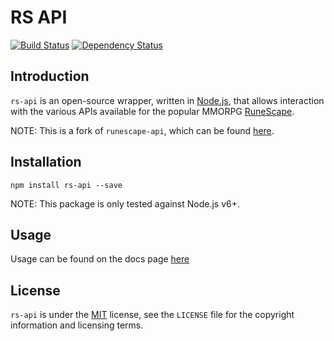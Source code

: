 # RS API

[![Build Status](https://api.travis-ci.org/alexisio/rs-api.svg?branch=master)](https://travis-ci.org/alexisio/rs-api) [![Dependency Status](https://david-dm.org/alexisio/rs-api.svg)](https://david-dm.org/alexisio/rs-api)

## Introduction

`rs-api` is an open-source wrapper, written in [Node.js][nodejs], that allows interaction with the various APIs available for the popular MMORPG [RuneScape][runescape].

NOTE: This is a fork of `runescape-api`, which can be found [here][runescape-api].

## Installation

`npm install rs-api --save`

NOTE: This package is only tested against Node.js v6+.

## Usage

Usage can be found on the docs page [here][docs]

## License
`rs-api` is under the [MIT][mit] license, see the `LICENSE` file for the copyright information and licensing terms.

[nodejs]: https://nodejs.org
[runescape]: http://www.runescape.com
[runescape-api]: https://github.com/Joshua-F/runescape-api
[mit]: http://opensource.org/licenses/MIT
[docs]: https://alexisio.github.io/rs-api/
